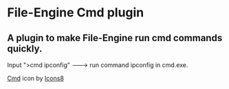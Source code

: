 # File-Engine Cmd plugin
## A plugin to make File-Engine run cmd commands quickly.
Input ">cmd ipconfig"  --->  run command ipconfig in cmd.exe.

<a target="_blank" href="https://icons8.com/icon/90807/cmd">Cmd</a> icon by <a target="_blank" href="https://icons8.com">Icons8</a>